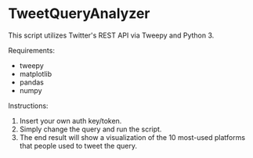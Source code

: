 # TweetQueryAnalyzer

This script utilizes Twitter's REST API via Tweepy and Python 3. 

Requirements: 
- tweepy
- matplotlib
- pandas
- numpy

Instructions: 
1. Insert your own auth key/token. 
1. Simply change the query and run the script.
2. The end result will show a visualization of the 10 most-used platforms that people used to tweet the query. 
